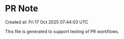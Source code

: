 # PR Note

Created at: Fri 17 Oct 2025 07:44:03 UTC

This file is generated to support testing of PR workflows.
